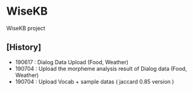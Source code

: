 # WiseKB
WiseKB project

## [History]
- 190617 : Dialog Data Upload (Food, Weather)
- 190704 : Upload the morpheme analysis result of Dialog data (Food, Weather)
- 190704 : Upload Vocab + sample datas ( jaccard 0.85 version )
